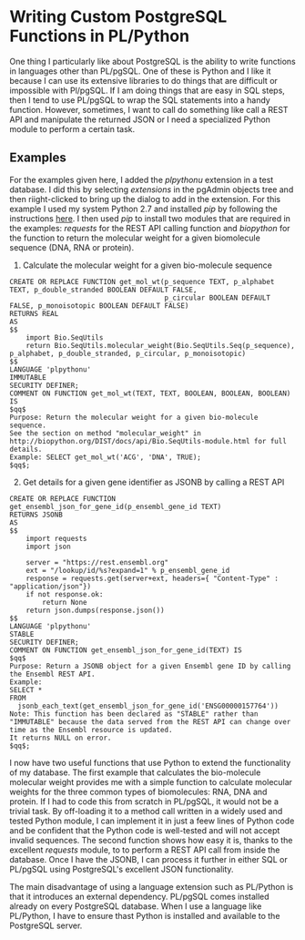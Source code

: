 # Writing Custom PostgreSQL Functions in PL/Python

One thing I particularly like about PostgreSQL is the ability to write functions in languages other than PL/pgSQL. One of these is Python and I like it because I can use its extensive libraries to do things that are difficult or impossible with Pl/pgSQL. If I am doing things that are easy in SQL steps, then I tend to use PL/pgSQL to wrap the SQL statements into a handy function. However, sometimes, I want to call do something like call a REST API and manipulate the returned JSON or I need a specialized Python module to perform a certain task.

## Examples

For the examples given here, I added the *plpythonu* extension in a test database. I did this by selecting *extensions* in the pgAdmin objects tree and then riight-clicked to bring up the dialog to add in the extension. For this example I used my system Python 2.7 and installed *pip* by following the instructions [here](https://pip.readthedocs.io/en/stable/installing/). I then used *pip* to install two modules that are required in the examples: *requests* for the REST API calling function and *biopython* for the function to return the molecular weight for a given biomolecule sequence (DNA, RNA or protein).

1. Calculate the molecular weight for a given bio-molecule sequence

```plpythonu
CREATE OR REPLACE FUNCTION get_mol_wt(p_sequence TEXT, p_alphabet TEXT, p_double_stranded BOOLEAN DEFAULT FALSE, 
                                      p_circular BOOLEAN DEFAULT FALSE, p_monoisotopic BOOLEAN DEFAULT FALSE) 
RETURNS REAL 
AS
$$
    import Bio.SeqUtils
    return Bio.SeqUtils.molecular_weight(Bio.SeqUtils.Seq(p_sequence), p_alphabet, p_double_stranded, p_circular, p_monoisotopic)
$$
LANGUAGE 'plpythonu'
IMMUTABLE
SECURITY DEFINER;
COMMENT ON FUNCTION get_mol_wt(TEXT, TEXT, BOOLEAN, BOOLEAN, BOOLEAN) IS
$qq$
Purpose: Return the molecular weight for a given bio-molecule sequence. 
See the section on method "molecular_weight" in http://biopython.org/DIST/docs/api/Bio.SeqUtils-module.html for full details.
Example: SELECT get_mol_wt('ACG', 'DNA', TRUE);
$qq$;
```

2. Get details for a given gene identifier as JSONB by calling a REST API

```plpythonu
CREATE OR REPLACE FUNCTION get_ensembl_json_for_gene_id(p_ensembl_gene_id TEXT)
RETURNS JSONB
AS
$$
	import requests
	import json
    
	server = "https://rest.ensembl.org"
	ext = "/lookup/id/%s?expand=1" % p_ensembl_gene_id
	response = requests.get(server+ext, headers={ "Content-Type" : "application/json"})
	if not response.ok:
		return None
 	return json.dumps(response.json())
$$
LANGUAGE 'plpythonu'
STABLE
SECURITY DEFINER;
COMMENT ON FUNCTION get_ensembl_json_for_gene_id(TEXT) IS
$qq$
Purpose: Return a JSONB object for a given Ensembl gene ID by calling the Ensembl REST API.
Example:
SELECT *
FROM
  jsonb_each_text(get_ensembl_json_for_gene_id('ENSG00000157764'))
Note: This function has been declared as "STABLE" rather than "IMMUTABLE" because the data served from the REST API can change over time as the Ensembl resource is updated.
It returns NULL on error. 
$qq$;
```

I now have two useful functions that use Python to extend the functionality of my database. The first example that calculates the bio-molecule molecular weight provides me with a simple function to calculate molecular weights for the three common types of biomolecules: RNA, DNA and protein. If I had to code this from scratch in PL/pgSQL, it would not be a trivial task. By off-loading it to a method call written in a widely used and tested Python module, I can implement it in just a feew lines of Python code and be confident that the Python code is well-tested and will not accept invalid sequences. The second function shows how easy it is, thanks to the excellent *requests* module, to to perform a REST API call from inside the database. Once I have the JSONB, I can process it further in either SQL or PL/pgSQL using PostgreSQL's excellent JSON functionality. 

The main disadvantage of using a language extension such as PL/Python is that it introduces an external dependency. PL/pgSQL comes installed already on every PostgreSQL database. When I use a language like PL/Python, I have to ensure thast Python is installed and available to the PostgreSQL server.

